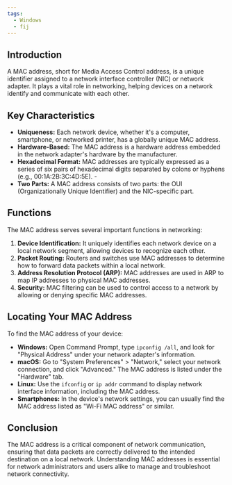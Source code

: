 ```yaml
---
tags:
  - Windows
  - fij
---
```


## Introduction 
A MAC address, short for Media Access Control address, is a unique identifier assigned to a network interface controller (NIC) or network adapter. It plays a vital role in networking, helping devices on a network identify and communicate with each other. 
## Key Characteristics 

- **Uniqueness:** Each network device, whether it's a computer, smartphone, or networked printer, has a globally unique MAC address. 
- **Hardware-Based:** The MAC address is a hardware address embedded in the network adapter's hardware by the manufacturer. 
- **Hexadecimal Format:** MAC addresses are typically expressed as a series of six pairs of hexadecimal digits separated by colons or hyphens (e.g., 00:1A:2B:3C:4D:5E). - 
- **Two Parts:** A MAC address consists of two parts: the OUI (Organizationally Unique Identifier) and the NIC-specific part. 
## Functions 
The MAC address serves several important functions in networking: 

1. **Device Identification:** It uniquely identifies each network device on a local network segment, allowing devices to recognize each other. 
2. **Packet Routing:** Routers and switches use MAC addresses to determine how to forward data packets within a local network. 
3. **Address Resolution Protocol (ARP):** MAC addresses are used in ARP to map IP addresses to physical MAC addresses. 
4. **Security:** MAC filtering can be used to control access to a network by allowing or denying specific MAC addresses. 
## Locating Your MAC Address 
To find the MAC address of your device: 

- **Windows:** Open Command Prompt, type `ipconfig /all`, and look for "Physical Address" under your network adapter's information. 
- **macOS:** Go to "System Preferences" > "Network," select your network connection, and click "Advanced." The MAC address is listed under the "Hardware" tab. 
- **Linux:** Use the `ifconfig` or `ip addr` command to display network interface information, including the MAC address. 
- **Smartphones:** In the device's network settings, you can usually find the MAC address listed as "Wi-Fi MAC address" or similar. 
## Conclusion 
The MAC address is a critical component of network communication, ensuring that data packets are correctly delivered to the intended destination on a local network. Understanding MAC addresses is essential for network administrators and users alike to manage and troubleshoot network connectivity.